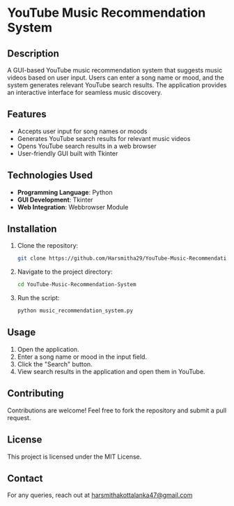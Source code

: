 # YouTube Music Recommendation System

## Description
A GUI-based YouTube music recommendation system that suggests music videos based on user input. Users can enter a song name or mood, and the system generates relevant YouTube search results. The application provides an interactive interface for seamless music discovery.

## Features
- Accepts user input for song names or moods
- Generates YouTube search results for relevant music videos
- Opens YouTube search results in a web browser
- User-friendly GUI built with Tkinter

## Technologies Used
- **Programming Language**: Python  
- **GUI Development**: Tkinter  
- **Web Integration**: Webbrowser Module  

## Installation
1. Clone the repository:
   ```sh
   git clone https://github.com/Harsmitha29/YouTube-Music-Recommendation-System.git
   ```
2. Navigate to the project directory:
   ```sh
   cd YouTube-Music-Recommendation-System
   ```
3. Run the script:
   ```sh
   python music_recommendation_system.py
   ```

## Usage
1. Open the application.
2. Enter a song name or mood in the input field.
3. Click the "Search" button.
4. View search results in the application and open them in YouTube.

## Contributing
Contributions are welcome! Feel free to fork the repository and submit a pull request.

## License
This project is licensed under the MIT License.

## Contact
For any queries, reach out at harsmithakottalanka47@gmail.com

